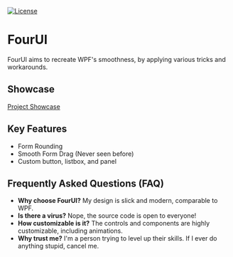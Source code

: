 [![License](https://img.shields.io/badge/license-MIT-blue.svg)](https://opensource.org/licenses/MIT)
# FourUI
FourUI aims to recreate WPF's smoothness, by applying various tricks and workarounds.

## Showcase
[Project Showcase](https://cdn.discordapp.com/attachments/1092846734817898656/1128026303254233279/2023-07-10_20-12-25.mp4)

## Key Features
- Form Rounding
- Smooth Form Drag (Never seen before)
- Custom button, listbox, and panel

## Frequently Asked Questions (FAQ)
- **Why choose FourUI?** 
  My design is slick and modern, comparable to WPF.
- **Is there a virus?** 
  Nope, the source code is open to everyone!
- **How customizable is it?** 
  The controls and components are highly customizable, including animations.
- **Why trust me?** 
  I'm a person trying to level up their skills.
  If I ever do anything stupid, cancel me.
